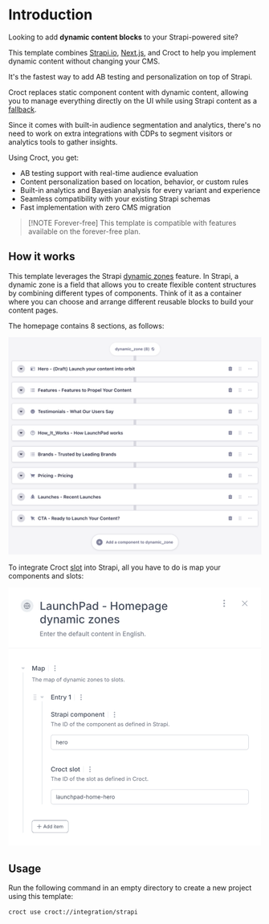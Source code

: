 # Introduction

Looking to add **dynamic content blocks** to your Strapi-powered site?

This template
combines [Strapi.io](https://strapi.io?utm_source=croct), [Next.js](https://nextjs.org/?utm_source=croct), and
Croct to help you implement dynamic content without changing your CMS.

It's the fastest way to add AB testing and personalization on top of Strapi.

Croct replaces static component content with dynamic content, allowing you to manage everything directly on the UI while
using Strapi content as a [fallback](https://docs.croct.com/reference/sdk/nextjs/content-rendering#fault-tolerance).

Since it comes with built-in audience segmentation and analytics, there's no need to work on extra integrations with
CDPs to segment visitors or analytics tools to gather insights.

Using Croct, you get:

* AB testing support with real-time audience evaluation
* Content personalization based on location, behavior, or custom rules
* Built-in analytics and Bayesian analysis for every variant and experience
* Seamless compatibility with your existing Strapi schemas
* Fast implementation with zero CMS migration

> [!NOTE Forever-free]
> This template is compatible with features available on the forever-free plan.

## How it works

This template leverages the
Strapi [dynamic zones](https://strapi.io/blog/how-to-create-pages-on-the-fly-with-dynamic-zone?utm_source=croct)
feature. In Strapi, a dynamic zone is a field that allows you to create flexible content structures by combining
different types of components. Think of it as a container where you can choose and arrange different reusable blocks to
build your content pages.

The homepage contains 8 sections, as follows:

![A screenshot of Strapi's admin with the list of dynamic zone components of the homepage.](./intro-illustration-1.png)

To integrate Croct [slot](https://docs.croct.com/explanation/slot) into Strapi, all you have to do is map your
components and slots:

![A screenshot of Croct's admin with the map of Strapi components to Croct slots.](./intro-illustration-2.png)

## Usage

Run the following command in an empty directory to create a new project using this template:

```croct-cmd
croct use croct://integration/strapi
```
